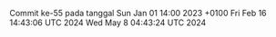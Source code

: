 Commit ke-55 pada tanggal Sun Jan 01 14:00 2023 +0100
Fri Feb 16 14:43:06 UTC 2024
Wed May  8 04:43:24 UTC 2024
